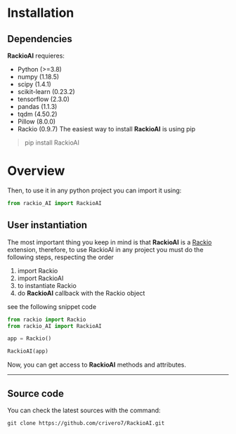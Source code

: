 # Installation

## Dependencies
**RackioAI** requieres:

* Python (>=3.8)
* numpy (1.18.5)
* scipy (1.4.1)
* scikit-learn (0.23.2)
* tensorflow (2.3.0)
* pandas (1.1.3)
* tqdm (4.50.2)
* Pillow (8.0.0)
* Rackio (0.9.7)
The easiest way to install **RackioAI** is using pip
> pip install RackioAI

# Overview
Then, to use it in any python project you can import it using:

```python
from rackio_AI import RackioAI
```

## User instantiation
The most important thing you keep in mind is that **RackioAI** is a [Rackio](https://github.com/rack-io/rackio-framework) extension, therefore, to use RackioAI in any project you must do the following steps, respecting the order
1. import Rackio
2. import RackioAI
3. to instantiate Rackio
4. do **RackioAI** callback with the Rackio object

see the following snippet code
```python
from rackio import Rackio
from rackio_AI import RackioAI

app = Rackio()

RackioAI(app)
```
Now, you can get access to **RackioAI** methods and attributes.
___
## Source code
You can check the latest sources with the command:

`git clone https://github.com/crivero7/RackioAI.git`